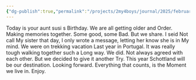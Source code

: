 ```yaml
---
{"dg-publish":true,"permalink":"/projects/2my4boys/journal/2025/february-2025/february-3-2025/"}
---
```


Today is your aunt susi s Birthday. We are all getting older and Order. Making memories together. Some good, some Bad. But we share. I seid Not call My sister that day, I only wrote a message, letting her know she is in My mind. 
We were on trekking vacation Last year in Portugal. It was really tough walking together such a Long way. We did. Not always agreed with each other. But we decided to give it another Try. This year Schottland will be our destination. Looking forward. Everything that counts, is the Moment we live in. Enjoy.